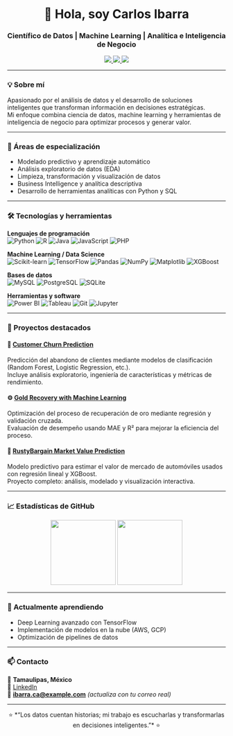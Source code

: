 <!-- Encabezado -->
<h1 align="center">👋 Hola, soy Carlos Ibarra</h1>
<h3 align="center">Científico de Datos | Machine Learning | Analítica e Inteligencia de Negocio</h3>

<p align="center">
  <a href="https://www.linkedin.com/in/carlos-armado-ibarra-del-ángel" target="_blank">
    <img src="https://img.shields.io/badge/LinkedIn-0A66C2?style=for-the-badge&logo=linkedin&logoColor=white"/>
  </a>
  <a href="mailto:ibarra.ca@example.com">
    <img src="https://img.shields.io/badge/Correo-EA4335?style=for-the-badge&logo=gmail&logoColor=white"/>
  </a>
  <img src="https://img.shields.io/badge/Tamaulipas%2C%20México-0078D4?style=for-the-badge&logo=google-maps&logoColor=white"/>
</p>

---

### 💡 Sobre mí
Apasionado por el análisis de datos y el desarrollo de soluciones inteligentes que transforman información en decisiones estratégicas.  
Mi enfoque combina ciencia de datos, machine learning y herramientas de inteligencia de negocio para optimizar procesos y generar valor.

---

### 🧠 Áreas de especialización
- Modelado predictivo y aprendizaje automático  
- Análisis exploratorio de datos (EDA)  
- Limpieza, transformación y visualización de datos  
- Business Intelligence y analítica descriptiva  
- Desarrollo de herramientas analíticas con Python y SQL  

---

### 🛠️ Tecnologías y herramientas

**Lenguajes de programación**  
![Python](https://img.shields.io/badge/Python-3776AB?style=flat&logo=python&logoColor=white)
![R](https://img.shields.io/badge/R-276DC3?style=flat&logo=r&logoColor=white)
![Java](https://img.shields.io/badge/Java-ED8B00?style=flat&logo=openjdk&logoColor=white)
![JavaScript](https://img.shields.io/badge/JavaScript-F7DF1E?style=flat&logo=javascript&logoColor=black)
![PHP](https://img.shields.io/badge/PHP-777BB4?style=flat&logo=php&logoColor=white)

**Machine Learning / Data Science**  
![Scikit-learn](https://img.shields.io/badge/Scikit--learn-F7931E?style=flat&logo=scikit-learn&logoColor=white)
![TensorFlow](https://img.shields.io/badge/TensorFlow-FF6F00?style=flat&logo=tensorflow&logoColor=white)
![Pandas](https://img.shields.io/badge/Pandas-150458?style=flat&logo=pandas&logoColor=white)
![NumPy](https://img.shields.io/badge/NumPy-013243?style=flat&logo=numpy&logoColor=white)
![Matplotlib](https://img.shields.io/badge/Matplotlib-005571?style=flat&logo=plotly&logoColor=white)
![XGBoost](https://img.shields.io/badge/XGBoost-AA4A44?style=flat&logo=xgboost&logoColor=white)

**Bases de datos**  
![MySQL](https://img.shields.io/badge/MySQL-4479A1?style=flat&logo=mysql&logoColor=white)
![PostgreSQL](https://img.shields.io/badge/PostgreSQL-316192?style=flat&logo=postgresql&logoColor=white)
![SQLite](https://img.shields.io/badge/SQLite-003B57?style=flat&logo=sqlite&logoColor=white)

**Herramientas y software**  
![Power BI](https://img.shields.io/badge/Power_BI-F2C811?style=flat&logo=powerbi&logoColor=black)
![Tableau](https://img.shields.io/badge/Tableau-E97627?style=flat&logo=tableau&logoColor=white)
![Git](https://img.shields.io/badge/Git-F05032?style=flat&logo=git&logoColor=white)
![Jupyter](https://img.shields.io/badge/Jupyter-F37626?style=flat&logo=jupyter&logoColor=white)

---

### 🚀 Proyectos destacados  

#### 🧩 [Customer Churn Prediction](https://github.com/ibarra-ca/Customer-Churn-Prediction)
Predicción del abandono de clientes mediante modelos de clasificación (Random Forest, Logistic Regression, etc.).  
Incluye análisis exploratorio, ingeniería de características y métricas de rendimiento.

#### ⚙️ [Gold Recovery with Machine Learning](https://github.com/ibarra-ca/Gold-recovery-with-machine-learning)
Optimización del proceso de recuperación de oro mediante regresión y validación cruzada.  
Evaluación de desempeño usando MAE y R² para mejorar la eficiencia del proceso.

#### 🚗 [RustyBargain Market Value Prediction](https://ibarra-ca.github.io/RustyBargain-market-value-Prediction/)
Modelo predictivo para estimar el valor de mercado de automóviles usados con regresión lineal y XGBoost.  
Proyecto completo: análisis, modelado y visualización interactiva.

---

### 📈 Estadísticas de GitHub
<p align="center">
  <img src="https://github-readme-stats.vercel.app/api?username=ibarra-ca&show_icons=true&theme=tokyonight" height="150"/>
  <img src="https://github-readme-stats.vercel.app/api/top-langs/?username=ibarra-ca&layout=compact&theme=tokyonight" height="150"/>
</p>

---

### 🌱 Actualmente aprendiendo
- Deep Learning avanzado con TensorFlow  
- Implementación de modelos en la nube (AWS, GCP)  
- Optimización de pipelines de datos

---

### 📫 Contacto
📍 **Tamaulipas, México**  
💼 [LinkedIn](https://www.linkedin.com/in/carlos-armado-ibarra-del-ángel)  
📧 **ibarra.ca@example.com** *(actualiza con tu correo real)*  

---

<p align="center">⭐ *“Los datos cuentan historias; mi trabajo es escucharlas y transformarlas en decisiones inteligentes.”* ⭐</p>


<!--
**ibarra-ca/ibarra-ca** is a ✨ _special_ ✨ repository because its `README.md` (this file) appears on your GitHub profile.

Here are some ideas to get you started:

- 🔭 I’m currently working on ...
- 🌱 I’m currently learning ...
- 👯 I’m looking to collaborate on ...
- 🤔 I’m looking for help with ...
- 💬 Ask me about ...
- 📫 How to reach me: ...
- 😄 Pronouns: ...
- ⚡ Fun fact: ...
-->
